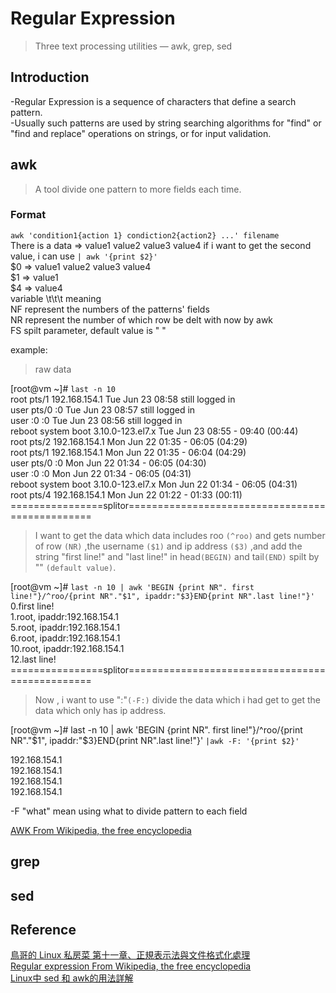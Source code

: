 # Regular Expression
> Three text processing utilities — awk, grep, sed

## Introduction
-Regular Expression is a sequence of characters that define a search pattern.\
-Usually such patterns are used by string searching algorithms for "find" or "find and replace" operations on strings, or for input validation.

## awk
> A tool divide one pattern to more fields each time.
### Format
`awk 'condition1{action 1} condiction2{action2} ...' filename`  
There is a data => value1 value2 value3 value4
if i want to get the second value, i can use `| awk '{print $2}'`\
$0 =>  value1 value2 value3 value4\
$1 => value1\
$4 => value4\
variable	\t\t\t   meaning\
    NF	  represent the numbers of the patterns' fields\
    NR	  represent the number of which row be delt with now by awk\
    FS	  spilt parameter, default value is " "

example:
> raw data  

[root@vm ~]# `last -n 10`\
root     pts/1        192.168.154.1    Tue Jun 23 08:58   still logged in\
user     pts/0        :0               Tue Jun 23 08:57   still logged in\
user     :0           :0               Tue Jun 23 08:56   still logged in\
reboot   system boot  3.10.0-123.el7.x Tue Jun 23 08:55 - 09:40  (00:44)\
root     pts/2        192.168.154.1    Mon Jun 22 01:35 - 06:05  (04:29)\
root     pts/1        192.168.154.1    Mon Jun 22 01:35 - 06:04  (04:29)\
user     pts/0        :0               Mon Jun 22 01:34 - 06:05  (04:30)\
user     :0           :0               Mon Jun 22 01:34 - 06:05  (04:31)\
reboot   system boot  3.10.0-123.el7.x Mon Jun 22 01:34 - 06:05  (04:31)\
root     pts/4        192.168.154.1    Mon Jun 22 01:22 - 01:33  (00:11)\
================splitor================================================

> I want to get the data which data includes roo `(^roo)` and gets number of row `(NR)` ,the username `($1)` and ip address `($3)` ,and add the string "first line!" and "last line!" in head`(BEGIN)` and tail`(END)` spilt by "" `(default value)`. 

[root@vm ~]# `last -n 10 | awk 'BEGIN {print NR". first line!"}/^roo/{print NR"."$1", ipaddr:"$3}END{print NR".last line!"}'`\
0.first line!\
1.root, ipaddr:192.168.154.1\
5.root, ipaddr:192.168.154.1\
6.root, ipaddr:192.168.154.1\
10.root, ipaddr:192.168.154.1\
12.last line!\
================splitor================================================
> Now , i want to use ":"`(-F:)` divide the data which i had get to get the data which only has ip address.

[root@vm ~]# last -n 10 | awk 'BEGIN {print NR". first line!"}/^roo/{print NR"."$1", ipaddr:"$3}END{print NR".last line!"}' `|awk -F: '{print $2}'`

192.168.154.1\
192.168.154.1\
192.168.154.1\
192.168.154.1



-F "what" mean using what to divide pattern to each field

[AWK From Wikipedia, the free encyclopedia](https://en.wikipedia.org/wiki/AWK)
## grep

## sed

## Reference
[鳥哥的 Linux 私房菜 第十一章、正規表示法與文件格式化處理](http://linux.vbird.org/linux_basic/0330regularex.php)\
[Regular expression From Wikipedia, the free encyclopedia](https://en.wikipedia.org/wiki/Regular_expression)\
[Linux中 sed 和 awk的用法詳解](https://codertw.com/%E5%89%8D%E7%AB%AF%E9%96%8B%E7%99%BC/392291/)